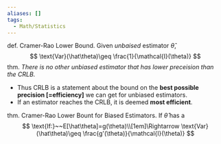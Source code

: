 ```yaml
---
aliases: []
tags:
  - Math/Statistics
---
```


def. Cramer-Rao Lower Bound. Given *unbaised* estimator $\hat\theta$,
$$
\text{Var}(\hat\theta)\geq \frac{1}{\mathcal{I}(\theta)}
$$
thm. *There is no other unbiased estimator that has lower preceision than the CRLB.*
- Thus CRLB is a statement about the bound on the **best possible precision [=efficiency]** we can get for unbiased estimators.
- If an estimator reaches the CRLB, it is deemed **most efficient**.

thm. Cramer-Rao Lower Bount for Biased Estimators. If $\hat{\theta}$ has a 
$$
\text{If:}~~E[\hat\theta]=g(\theta)\\[1em]\Rightarrow \text{Var}(\hat\theta)\geq \frac{g'(\theta)}{\mathcal{I}(\theta)}
$$
